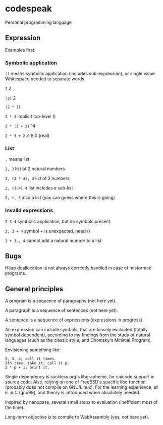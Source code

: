 # codespeak
Personal programming language

## Expression

Examples first:

### Symbolic application

`()` means symbolic application (includes sub-expression), or single value.
Whitespace needed to separate words.

`2` 2

`(2)` 2

`(2 * 3)`

`2 * 3` implicit top-level ()

`2 * (3 + 2)` 14

`2 * 3 + 2.0` 8.0 (real) 

### List

`,` means list

`2, 3` list of 2 natural numbers

`2, (3 * 4), 4` list of 3 numbers

`2, (3,4),4` list includes a sub-list

`2, +, 3` also a list (you can guess where this is going)

### Invalid expressions

`2 3 4` symbolic application, but no symbols present

`2, 3 + 4` symbol + is unexpected, need ()

`2 + 3., 4` cannot add a natural number to a list

## Bugs

Heap deallocation is not always correctly handled in case of misformed programs.

## General principles

A program is a sequence of paragraphs (not here yet).

A paragraph is a sequence of sentences (not here yet).

A sentence is a sequence of expressions (expressions in progress).

An expression can include symbols, that are loosely evaluated (totally symbol dependent), 
according to my findings from the study of natural languages (such as the classic style, and Chomsky's Minimal Program).

Envisioning something like:

```
2, 3, 4; call it times. 
3th time; take it; call it p.
2 * p + 1; print it.
```

Single dependency is suckless.org's libgrapheme, for unicode support in source code.
Also, relying on one of FreeBSD's specific libc function (probably does not compile on GNU/Linux).
For the learning experience, all is in C (gnu99), and theory is introduced when absolutely needed.

Inspired by nanopass, several small steps to evaluation (inefficient most of the time).

Long-term objective is to compile to WebAssembly (yes, not here yet).


